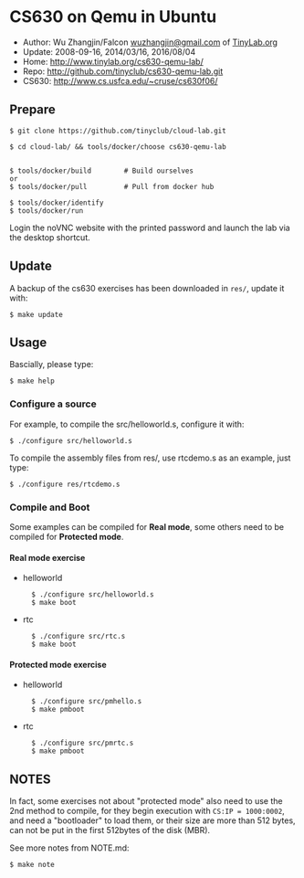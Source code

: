 # CS630 on Qemu in Ubuntu

- Author: Wu Zhangjin/Falcon <wuzhangjin@gmail.com> of [TinyLab.org](http://tinylab.org)
- Update: 2008-09-16, 2014/03/16, 2016/08/04
- Home: <http://www.tinylab.org/cs630-qemu-lab/>
- Repo: <http://github.com/tinyclub/cs630-qemu-lab.git>
- CS630: <http://www.cs.usfca.edu/~cruse/cs630f06/>

## Prepare

    $ git clone https://github.com/tinyclub/cloud-lab.git

    $ cd cloud-lab/ && tools/docker/choose cs630-qemu-lab


    $ tools/docker/build        # Build ourselves
    or
    $ tools/docker/pull         # Pull from docker hub

    $ tools/docker/identify
    $ tools/docker/run

Login the noVNC website with the printed password and launch the lab via the
desktop shortcut.

## Update

A backup of the cs630 exercises has been downloaded in `res/`, update it with:

    $ make update

## Usage

Bascially, please type:

    $ make help

### Configure a source

For example, to compile the src/helloworld.s, configure it with:

    $ ./configure src/helloworld.s

To compile the assembly files from res/, use rtcdemo.s as an example, just
type:

    $ ./configure res/rtcdemo.s

### Compile and Boot

Some examples can be compiled for **Real mode**, some others need to be
compiled for **Protected mode**.

#### **Real mode** exercise

- helloworld

        $ ./configure src/helloworld.s
        $ make boot

- rtc

        $ ./configure src/rtc.s
        $ make boot

#### **Protected mode** exercise

- helloworld

        $ ./configure src/pmhello.s
        $ make pmboot

- rtc

        $ ./configure src/pmrtc.s
        $ make pmboot

## NOTES

In fact, some exercises not about "protected mode" also need to use the
2nd method to compile, for they begin execution with `CS:IP = 1000:0002`, and
need a "bootloader" to load them, or their size are more than 512 bytes, can
not be put in the first 512bytes of the disk (MBR).

See more notes from NOTE.md:

    $ make note
